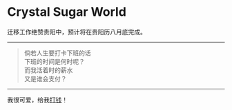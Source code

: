 <!-- _index.md -->

# Crystal Sugar World

迁移工作绝赞贵阳中，预计将在贵阳历八月底完成。

---

> 倘若人生要打卡下班的话  
> 下班的时间是何时呢？  
> 而我活着时的薪水  
> 又是谁会支付？

--- 

我很可爱，给我[打钱](https://afdian.net/@BillZhou233)！